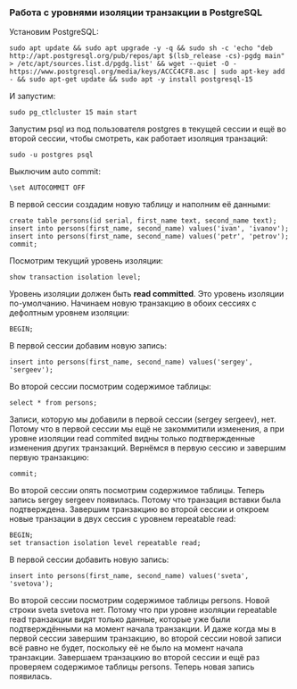 ### Работа с уровнями изоляции транзакции в PostgreSQL ###
Установим PostgreSQL:
```
sudo apt update && sudo apt upgrade -y -q && sudo sh -c 'echo "deb http://apt.postgresql.org/pub/repos/apt $(lsb_release -cs)-pgdg main" > /etc/apt/sources.list.d/pgdg.list' && wget --quiet -O - https://www.postgresql.org/media/keys/ACCC4CF8.asc | sudo apt-key add - && sudo apt-get update && sudo apt -y install postgresql-15
```
И запустим:
```
sudo pg_ctlcluster 15 main start
```
Запустим psql из под пользователя postgres в текущей сессии и ещё во второй сессии, чтобы смотреть, как работает изоляция транзаций:
```
sudo -u postgres psql
```
Выключим auto commit:
```
\set AUTOCOMMIT OFF
```
В первой сессии создадим новую таблицу и наполним её данными:
```
create table persons(id serial, first_name text, second_name text);
insert into persons(first_name, second_name) values('ivan', 'ivanov');
insert into persons(first_name, second_name) values('petr', 'petrov');
commit;
```
Посмотрим текущий уровень изоляции: 
```
show transaction isolation level;
```
Уровень изоляции должен быть __read committed__. Это уровень изоляции по-умолчанию.
Начинаем новую транзакцию в обоих сессиях с дефолтным уровнем изоляции:
```
BEGIN;
```
В первой сессии добавим новую запись: 
```
insert into persons(first_name, second_name) values('sergey', 'sergeev');
```
Во второй сессии посмотрим содержимое таблицы:
```
select * from persons;
```
Записи, которую мы добавили в первой сессии (sergey sergeev), нет. Потому что в первой сессии мы ещё не закоммитили изменения, а при уровне изоляции read commited видны только подтвержденные изменения других транзакций. 
Вернёмся в первую сессию и завершим первую транзакцию:
```
commit;
```
Во второй сессии опять посмотрим содержимое таблицы.
Теперь запись sergey sergeev появилась. Потому что транзация вставки была подтверждена.
Завершим транзакцию во второй сессии и откроем новые транзации в двух сессия с уровнем repeatable read:
```
BEGIN;
set transaction isolation level repeatable read;
```
В первой сессии добавить новую запись:
```
insert into persons(first_name, second_name) values('sveta', 'svetova');
```
Во второй сессии посмотрим содержимое таблицы persons. 
Новой строки sveta svetova нет. Потому что при уровне изоляции repeatable read транзакции видят только данные, которые уже были подтверждёнными на момент начала транзакции. 
И даже когда мы в первой сессии завершим транзакцию, во второй сессии новой записи всё равно не будет, поскольку её не было на момент начала транзакции.
Завершаем транзацкию во второй сессии и ещё раз проверяем содержимое таблицы persons. Теперь новая запись появилась.

